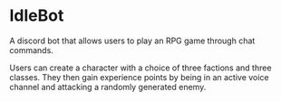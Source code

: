 # IdleBot
A discord bot that allows users to play an RPG game through chat commands.

Users can create a character with a choice of three factions and three classes. They then gain experience points by being in an active voice channel and attacking a randomly generated enemy.
